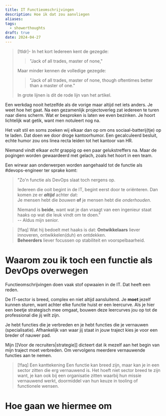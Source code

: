 ```yaml
---
title: IT Functieomschrijvingen
description: Hoe ik dat zou aanvliegen
aliases: 
tags:
  - showerthoughts
draft: true
date: 2024-04-27
---
```

> [!tldr]- In het kort
> Iedereen kent de gezegde: 
> >"Jack of all trades, master of none," 
> 
> Maar minder kennen de volledige gezegde: 
> >"Jack of all trades, master of none, though oftentimes better than a master of one."
> 
> In grote lijnen is dit de rode lijn van het artikel.

Een werkdag nooit hetzelfde als de vorige maar altijd net iets anders. Je weet hoe het gaat. Na een gezamenlijk projectoverleg zat iedereen te turen naar diens scherm. Wat er besproken is laten we even bezinken. Je hoort lichtelijk wat getik, want men notuleert nog na. 

Het valt stil en soms zoeken wij elkaar dan op om ons sociaal-batterij(tje) op te laden. Dat doen we door droge kantoorhumor. Een gecalculeerd besluit, echte humor zou ons linea recta leiden tot het kantoor van HR. 

Niemand vindt elkaar *echt* grappig op een paar gelukstreffers na. Maar de pogingen worden gewaardeerd met gelach, zoals het hoort in een team.

Een wirwar aan onderwerpen worden aangehaald tot de functie als #devops-engineer ter sprake komt:
> "Zo'n functie als DevOps slaat toch nergens op. 
> 
> Iedereen die ooit begint in de IT, begint eerst door te oriënteren. Dan komen ze er ***altijd*** achter dat: \
> Je mensen hebt die *bouwen* **of** je mensen hebt die *onderhouden*.
> 
> Niemand is **beide**, want wat je dan vraagt van een ingenieur staat haaks op wat die leuk vindt om te doen." \
> -- Aldus mijn senior.

>[!faq] Wat hij bedoelt met haaks is dat:
>**Ontwikkelaars** liever innoveren, ontwikkelen(duh) en ontdekken. \
>**Beheerders** liever focussen op stabiliteit en voorspelbaarheid.

# Waarom zou ik toch een functie als DevOps overwegen
Functieomschrijvingen doen vaak stof opwaaien in de IT. Dat heeft een reden.

De IT-sector is breed, complex en niet altijd aansluitend. Je **moet** jezelf kunnen sturen, want achter elke functie huist er een leercurve. Als je hier een beetje strategisch mee omgaat, bouwen deze leercurves jou op tot de professional die jij wilt zijn.

Je hebt functies die je verbreden en je hebt functies die je vernauwen (specialisatie). Afhankelijk van waar jij staat in jouw traject kies je voor een breder of nauwer pad.

Mijn [[Voor de recruiters|strategie]] dicteert dat ik mezelf aan het begin van mijn traject moet verbreden. Om vervolgens meerdere vernauwende functies aan te nemen.

>[!faq] Een kanttekening
>Een functie kan breed zijn, maar kan je in een sector zitten die erg vernauwend is. Het hoeft niet sector breed te zijn want, je kan ook bij een organisatie zitten waarbij hun missie vernauwend werkt, doormiddel van hun keuze in tooling of functionele wensen.

# Hoe gaan we hiermee om
